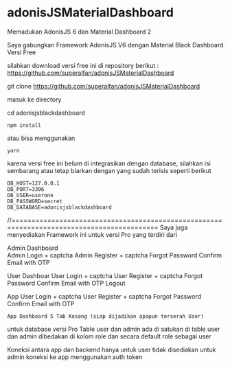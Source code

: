 # adonisJSMaterialDashboard
Memadukan AdonisJS 6 dan Material Dashboard 2

Saya gabungkan Framework AdonisJS V6 dengan Material Black Dashboard Versi Free

silahkan download versi free ini di repository berikut : https://github.com/superalfan/adonisJSMaterialDashboard

git clone https://github.com/superalfan/adonisJSMaterialDashboard

masuk ke directory 

cd adonisjsblackdashboard

    npm install

atau bisa menggunakan 

    yarn

karena versi free ini belum di integrasikan dengan database, silahkan isi sembarang
atau tetap biarkan dengan yang sudah terisis seperti berikut

    DB_HOST=127.0.0.1
    DB_PORT=3306
    DB_USER=userone
    DB_PASSWORD=secret
    DB_DATABASE=adonisjsblackdashboard



//===========================================================================================
Saya juga menyediakan Framework ini untuk versi Pro yang terdiri dari

Admin Dashboard    
    Admin Login + captcha
    Admin Register + captcha
    Forgot Password 
    Confirm Email with OTP

User Dashboar
    User Login + captcha
    User Register + captcha
    Forgot Password
    Confirm Email with OTP
    Logout


App
    User Login + captcha
    User Register + captcha
    Forgot Password
    Confirm Email with OTP

    App Dashboard 5 Tab Kosong (siap dijadikan apapun terserah User)


untuk database versi Pro
Table user dan admin ada di satukan di table user dan admin dibedakan di kolom role dan secara default role sebagai user

Koneksi antara app dan backend hanya untuk user tidak disediakan untuk admin
koneksi ke app menggunakan auth token
